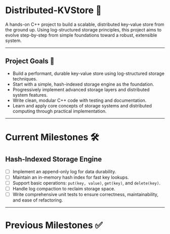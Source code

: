 # Distributed-KVStore 🚀

A hands-on C++ project to build a scalable, distributed key-value store from the ground up. Using log-structured storage principles, this project aims to evolve step-by-step from simple foundations toward a robust, extensible system.

---

## Project Goals 🎯

- Build a performant, durable key-value store using log-structured storage techniques.  
- Start with a simple, hash-indexed storage engine as the foundation.  
- Progressively implement advanced storage layers and distributed system features.  
- Write clean, modular C++ code with testing and documentation.  
- Learn and apply core concepts of storage systems and distributed computing through practical implementation.

---

# Current Milestones 🛠️ 
## Hash-Indexed Storage Engine

- [ ] Implement an append-only log for data durability.  
- [ ] Maintain an in-memory hash index for fast key lookups.  
- [ ] Support basic operations: `put(key, value)`, `get(key)`, and `delete(key)`.  
- [ ] Handle log compaction to reclaim storage space.  
- [ ] Write comprehensive unit tests to ensure correctness, maintainability, and ease of refactoring.

---

# Previous Milestones ✅

<!-- Add completed milestones here -->
